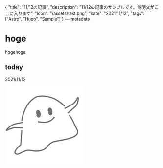 {
  "title": "11/12の記事",
  "description": "11/12の記事のサンプルです。説明文がここに入ります",
  "icon": "/assets/test.png",
  "date": "2021/11/12",
  "tags": ["Astro", "Hugo", "Sample"]
}
---metadata

# hoge
hogehoge

## today
2021/11/12

![img](/assets/test.png)